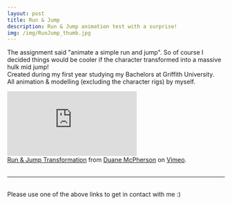 ```yaml
---
layout: post
title: Run & Jump  
description: Run & Jump animation test with a surprise!
img: /img/RunJump_thumb.jpg
---
```


The assignment said "animate a simple run and jump". So of course I decided things would be cooler if the character transformed into a massive hulk mid jump!
<br>
Created during my first year studying my Bachelors at Griffith University.
<br>
All animation & modelling (excluding the character rigs) by myself.

<div class="embed-container"><iframe src="https://player.vimeo.com/video/180004456" frameborder="0" allowfullscreen></iframe></div>
<div class="col three caption">
	<a href="https://vimeo.com/180004456">Run &amp; Jump Transformation</a> from <a href="https://vimeo.com/duanemcpherson">Duane McPherson</a> on <a href="https://vimeo.com">Vimeo</a>.
</div>

<br>
<hr/>
<br>
<span class="contacticon center">
	<a href="http://duanemcpherson.com/contact/"><i class="fa fa-envelope-square"></i></a>
   	<a href="https://www.linkedin.com/in/duane-mcpherson" target="_blank"><i class="fa fa-linkedin-square"></i></a>
    <a href="http://vimeo.com/duanemcpherson" target="_blank"><i class="fa fa-vimeo-square"></i></a>
    <a href="http://dmcmodelling.tumblr.com/" target="_blank"><i class="fa fa-tumblr-square"></i></a>
	<a href="https://twitter.com/duanemcpherson" target="_blank"><i class="fa fa-twitter-square"></i></a>
</span>

<div class="col three caption">
	Please use one of the above links to get in contact with me :)
</div>
